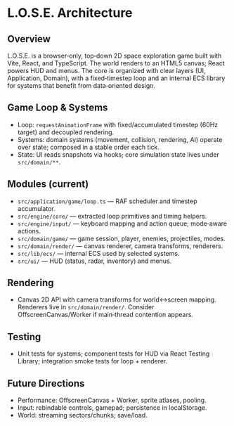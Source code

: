 # L.O.S.E. Architecture

## Overview

L.O.S.E. is a browser‑only, top‑down 2D space exploration game built with Vite, React, and TypeScript. The world renders to an HTML5 canvas; React powers HUD and menus. The core is organized with clear layers (UI, Application, Domain), with a fixed‑timestep loop and an internal ECS library for systems that benefit from data‑oriented design.

## Game Loop & Systems

- Loop: `requestAnimationFrame` with fixed/accumulated timestep (60Hz target) and decoupled rendering.
- Systems: domain systems (movement, collision, rendering, AI) operate over state; composed in a stable order each tick.
- State: UI reads snapshots via hooks; core simulation state lives under `src/domain/**`.

## Modules (current)

- `src/application/game/loop.ts` — RAF scheduler and timestep accumulator.
- `src/engine/core/` — extracted loop primitives and timing helpers.
- `src/engine/input/` — keyboard mapping and action queue; mode‑aware actions.
- `src/domain/game/` — game session, player, enemies, projectiles, modes.
- `src/domain/render/` — canvas renderer, camera transforms, renderers.
- `src/lib/ecs/` — internal ECS used by selected systems.
- `src/ui/` — HUD (status, radar, inventory) and menus.

## Rendering

- Canvas 2D API with camera transforms for world↔screen mapping. Renderers live in `src/domain/render/`. Consider OffscreenCanvas/Worker if main‑thread contention appears.

## Testing

- Unit tests for systems; component tests for HUD via React Testing Library; integration smoke tests for loop + renderer.

## Future Directions

- Performance: OffscreenCanvas + Worker, sprite atlases, pooling.
- Input: rebindable controls, gamepad; persistence in localStorage.
- World: streaming sectors/chunks; save/load.
